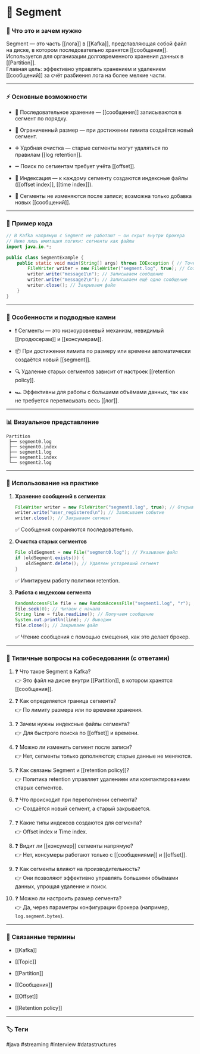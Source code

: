 # 📄 **Segment**

### 📝 **Что это и зачем нужно**

Segment — это часть [[лога]] в [[Kafka]], представляющая собой файл на диске, в котором последовательно хранятся [[сообщения]].  
Используется для организации долговременного хранения данных в [[Partition]].  
Главная цель: эффективно управлять хранением и удалением [[сообщений]] за счёт разбиения лога на более мелкие части.

---

### ⚡ **Основные возможности**

- 📍 Последовательное хранение — [[сообщения]] записываются в сегмент по порядку.
    
- 🔑 Ограниченный размер — при достижении лимита создаётся новый сегмент.
    
- ➕ Удобная очистка — старые сегменты могут удаляться по правилам [[log retention]].
    
- ➖ Поиск по сегментам требует учёта [[offset]].
    
- 🔄 Индексация — к каждому сегменту создаются индексные файлы ([[offset index]], [[time index]]).
    
- 🚫 Сегменты не изменяются после записи; возможна только добавка новых [[сообщений]].
    

---

### 📌 **Пример кода**

```java
// В Kafka напрямую с Segment не работают — он скрыт внутри брокера
// Ниже лишь имитация логики: сегменты как файлы
import java.io.*;

public class SegmentExample {
    public static void main(String[] args) throws IOException { // Точка входа
        FileWriter writer = new FileWriter("segment.log", true); // Создаём файл-сегмент
        writer.write("message1\n"); // Записываем сообщение
        writer.write("message2\n"); // Записываем ещё одно сообщение
        writer.close(); // Закрываем файл
    }
}
```

---

### 🧠 **Особенности и подводные камни**

- ❗ Сегменты — это низкоуровневый механизм, невидимый [[продюсерам]] и [[консумерам]].
    
- 📦 При достижении лимита по размеру или времени автоматически создаётся новый [[segment]].
    
- 🔍 Удаление старых сегментов зависит от настроек [[retention policy]].
    
- 🏎 Эффективны для работы с большими объёмами данных, так как не требуется переписывать весь [[лог]].
    

---

### 📊 **Визуальное представление**

```
Partition
 ├── segment0.log
 ├── segment0.index
 ├── segment1.log
 ├── segment1.index
 └── segment2.log
```

---

### 💼 **Использование на практике**

1. **Хранение сообщений в сегментах**
    
    ```java
    FileWriter writer = new FileWriter("segment0.log", true); // Открываем сегмент
    writer.write("user_registered\n"); // Записываем событие
    writer.close(); // Закрываем сегмент
    ```
    
    ✅ Сообщения сохраняются последовательно.
    
2. **Очистка старых сегментов**
    
    ```java
    File oldSegment = new File("segment0.log"); // Указываем файл
    if (oldSegment.exists()) {
        oldSegment.delete(); // Удаляем устаревший сегмент
    }
    ```
    
    ✅ Имитируем работу политики retention.
    
3. **Работа с индексом сегмента**
    
    ```java
    RandomAccessFile file = new RandomAccessFile("segment1.log", "r"); // Открываем сегмент
    file.seek(0); // Читаем с начала
    String line = file.readLine(); // Получаем сообщение
    System.out.println(line); // Выводим
    file.close(); // Закрываем файл
    ```
    
    ✅ Чтение сообщения с помощью смещения, как это делает брокер.
    

---

### 🎯 **Типичные вопросы на собеседовании (с ответами)**

1. ❓ Что такое Segment в Kafka?  
    👉 Это файл на диске внутри [[Partition]], в котором хранятся [[сообщения]].
    
2. ❓ Как определяется граница сегмента?  
    👉 По лимиту размера или по времени хранения.
    
3. ❓ Зачем нужны индексные файлы сегмента?  
    👉 Для быстрого поиска по [[offset]] и времени.
    
4. ❓ Можно ли изменить сегмент после записи?  
    👉 Нет, сегменты только дополняются; старые данные не меняются.
    
5. ❓ Как связаны Segment и [[retention policy]]?  
    👉 Политика retention управляет удалением или компактированием старых сегментов.
    
6. ❓ Что происходит при переполнении сегмента?  
    👉 Создаётся новый сегмент, а старый закрывается.
    
7. ❓ Какие типы индексов создаются для сегмента?  
    👉 Offset index и Time index.
    
8. ❓ Видит ли [[консумер]] сегменты напрямую?  
    👉 Нет, консумеры работают только с [[сообщениями]] и [[offset]].
    
9. ❓ Как сегменты влияют на производительность?  
    👉 Они позволяют эффективно управлять большими объёмами данных, упрощая удаление и поиск.
    
10. ❓ Можно ли настроить размер сегмента?  
    👉 Да, через параметры конфигурации брокера (например, `log.segment.bytes`).
    

---

### 🔗 **Связанные термины**

- [[Kafka]]
    
- [[Topic]]
    
- [[Partition]]
    
- [[Сообщения]]
    
- [[Offset]]
    
- [[Retention policy]]
    

---

### 🏷 **Теги**

#java #streaming #interview #datastructures
